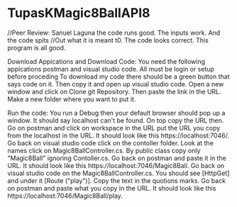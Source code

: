 # TupasKMagic8BallAPI8

//Peer Review: Sanuel Laguna the code runs good. The inputs work. And the code spits 
//Out what it is meant t0. The code looks correct. This program is all good.


Download Appications and Download Code: You need the following appications postman and visual studio code. All must be login or setup before proceding To download my code
there should be a green button that says code on it. Then copy it and open up visual studio code. Open a new window and click on Clone git Repository. Then paste the link
in the URL. Make a new folder where you want to put it.

Run the code: You run a Debug then your default browser should pop up a window. It should say localhost can't be found. On top copy the URL then. Go on postman and click 
on workspace in the URL put the URL you copy from the localhost in the URL. It should look like this https://localhost:7046/. Go back on visual studio code click on the 
contoller folder. Look at the names click on Magic8BallController.cs. By public class copy only "Magic8Ball" ignoring Contoller.cs. Go back on postman and paste it in the URL.
It should look like this https://localhost:7046/Magic8Ball. Go back on visual studio code on the Magic8BallController.cs. You should see [HttpGet] and under it 
[Route ("play")]. Copy the text in the quotions marks. Go back on postman and paste what you copy in the URL. It should look like this https://localhost:7046/Magic8Ball/play.
